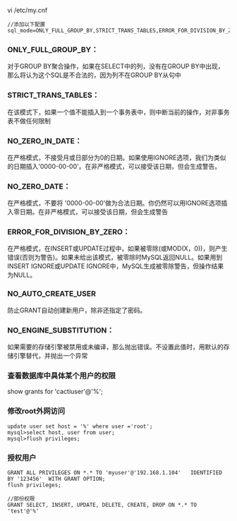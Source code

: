 vi /etc/my.cnf

    //添加以下配置
    sql_mode=ONLY_FULL_GROUP_BY,STRICT_TRANS_TABLES,ERROR_FOR_DIVISION_BY_ZERO,NO_AUTO_CREATE_USER,NO_ENGINE_SUBSTITUTION



### ONLY_FULL_GROUP_BY：
对于GROUP BY聚合操作，如果在SELECT中的列，没有在GROUP BY中出现，那么将认为这个SQL是不合法的，因为列不在GROUP BY从句中

### STRICT_TRANS_TABLES：
在该模式下，如果一个值不能插入到一个事务表中，则中断当前的操作，对非事务表不做任何限制

### NO_ZERO_IN_DATE：
在严格模式，不接受月或日部分为0的日期。如果使用IGNORE选项，我们为类似的日期插入'0000-00-00'。在非严格模式，可以接受该日期，但会生成警告。

### NO_ZERO_DATE：
在严格模式，不要将 '0000-00-00'做为合法日期。你仍然可以用IGNORE选项插入零日期。在非严格模式，可以接受该日期，但会生成警告

### ERROR_FOR_DIVISION_BY_ZERO：
在严格模式，在INSERT或UPDATE过程中，如果被零除(或MOD(X，0))，则产生错误(否则为警告)。如果未给出该模式，被零除时MySQL返回NULL。如果用到INSERT IGNORE或UPDATE IGNORE中，MySQL生成被零除警告，但操作结果为NULL。

### NO_AUTO_CREATE_USER
防止GRANT自动创建新用户，除非还指定了密码。

### NO_ENGINE_SUBSTITUTION：
如果需要的存储引擎被禁用或未编译，那么抛出错误。不设置此值时，用默认的存储引擎替代，并抛出一个异常

### 查看数据库中具体某个用户的权限
 show grants for 'cactiuser'@'%';

### 修改root外网访问
    update user set host = '%' where user ='root';
    mysql>select host, user from user;
    mysql>flush privileges;

### 授权用户
    GRANT ALL PRIVILEGES ON *.* TO 'myuser'@'192.168.1.104'   IDENTIFIED BY '123456'  WITH GRANT OPTION; 
    flush privileges;

    //部份权限
    GRANT SELECT, INSERT, UPDATE, DELETE, CREATE, DROP ON *.* TO 'test'@'%' 